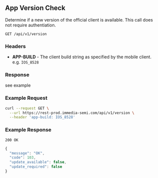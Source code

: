 ## App Version Check
Determine if a new version of the official client is available.  This call does not require authentiation.

`GET /api/v1/version`

### Headers
- **APP-BUILD** -  The client build string as specified by the mobile client. e.g. `IOS_8528`


### Response
see example

### Example Request
```sh
curl --request GET \
  --url https://rest-prod.immedia-semi.com/api/v1/version \
  --header 'app-build: IOS_8528'
```


### Example Response
`200 OK`

```javascript
{
  "message": "OK",
  "code": 103,
  "update_available": false,
  "update_required": false
}
```